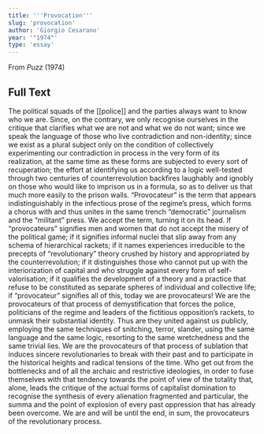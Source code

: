 ```yaml
---
title: '''Provocation'''
slug: 'provocation'
author: 'Giorgio Cesarano'
year: '"1974"'
type: 'essay'
---
```


From *Puzz* (1974)

## Full Text

The political squads of the [[police]] and the parties always want to know who we are. Since, on the contrary, we only recognise ourselves in the critique that clarifies what we are not and what we do not want; since we speak the language of those who live contradiction and non-identity; since we exist as a plural subject only on the condition of collectively experimenting our contradiction in process in the very form of its realization, at the same time as these forms are subjected to every sort of recuperation; the effort at identifying us according to a logic well-tested through two centuries of counterrevolution backfires laughably and ignobly on those who would like to imprison us in a formula, so as to deliver us that much more easily to the prison walls. “Provocateur” is the term that appears indistinguishably in the infectious prose of the regime’s press, which forms a chorus with and thus unites in the same trench “democratic” journalism and the “militant” press. We accept the term, turning it on its head. If “provocateurs” signifies men and women that do not accept the misery of the political game; if it signifies informal nuclei that slip away from any schema of hierarchical rackets; if it names experiences irreducible to the precepts of “revolutionary” theory crushed by history and appropriated by the counterrevolution; if it distinguishes those who cannot put up with the interiorization of capital and who struggle against every form of self-valorisation; if it qualifies the development of a theory and a practice that refuse to be constituted as separate spheres of individual and collective life; if “provocateur” signifies all of this, today we are provocateurs! We are the provocateurs of that process of demystification that forces the police, politicians of the regime and leaders of the fictitious opposition’s rackets, to unmask their substantial identity. Thus are they united against us publicly, employing the same techniques of snitching, terror, slander, using the same language and the same logic, resorting to the same wretchedness and the same trivial lies. We are the provocateurs of that process of sublation that induces sincere revolutionaries to break with their past and to participate in the historical heights and radical tensions of the time. Who get out from the bottlenecks and of all the archaic and restrictive ideologies, in order to fuse themselves with that tendency towards the point of view of the totality that, alone, leads the critique of the actual forms of capitalist domination to recognise the synthesis of every alienation fragmented and particular, the summa and the point of explosion of every past oppression that has already been overcome. We are and will be until the end, in sum, the provocateurs of the revolutionary process.